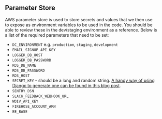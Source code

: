 ## Parameter Store

AWS parameter store is used to store secrets and values that we then use to expose as environment variables to be used in the code. You should be able to review these in the dev/staging environment as a reference. Below is a list of the required parameters that need to be set:

- `DC_ENVIRONMENT` e.g. `production`, `staging`, `development`
- `EMAIL_SIGNUP_API_KEY`
- `LOGGER_DB_HOST`
- `LOGGER_DB_PASSWORD`
- `RDS_DB_NAME`
- `RDS_DB_PASSWORD`
- `RDS_HOST`
- `SECRET_KEY` - should be a long and random string. [A handy way of using Django to generate one can be found in this blog post](https://humberto.io/blog/tldr-generate-django-secret-key/).
- `SENTRY_DSN`
- `SLACK_FEEDBACK_WEBHOOK_URL`
- `WDIV_API_KEY`
- `FIREHOSE_ACCOUNT_ARN`
- `EE_BASE`
